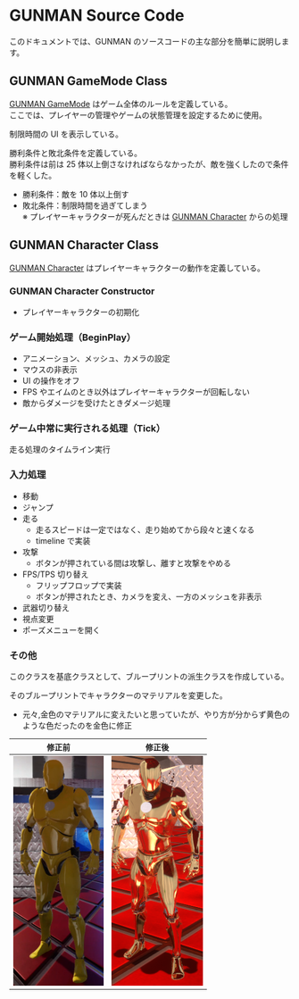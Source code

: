 # GUNMAN Source Code

このドキュメントでは、GUNMAN のソースコードの主な部分を簡単に説明します。

## GUNMAN GameMode Class

[GUNMAN GameMode](/GUNMAN/Source/GUNMAN/GUNMANGameMode.cpp) はゲーム全体のルールを定義している。  
ここでは、プレイヤーの管理やゲームの状態管理を設定するために使用。

制限時間の UI を表示している。

勝利条件と敗北条件を定義している。  
勝利条件は前は 25 体以上倒さなければならなかったが、敵を強くしたので条件を軽くした。

- 勝利条件：敵を 10 体以上倒す
- 敗北条件：制限時間を過ぎてしまう  
  ※ プレイヤーキャラクターが死んだときは [GUNMAN Character](/GUNMAN/Source/GUNMAN/GUNMANCharacter.cpp) からの処理

## GUNMAN Character Class

[GUNMAN Character](/GUNMAN/Source/GUNMAN/GUNMANCharacter.cpp) はプレイヤーキャラクターの動作を定義している。

### GUNMAN Character Constructor

- プレイヤーキャラクターの初期化

### ゲーム開始処理（BeginPlay）

- アニメーション、メッシュ、カメラの設定
- マウスの非表示
- UI の操作をオフ
- FPS やエイムのとき以外はプレイヤーキャラクターが回転しない
- 敵からダメージを受けたときダメージ処理

### ゲーム中常に実行される処理（Tick）

走る処理のタイムライン実行

### 入力処理

- 移動
- ジャンプ
- 走る
  - 走るスピードは一定ではなく、走り始めてから段々と速くなる
  - timeline で実装
- 攻撃
  - ボタンが押されている間は攻撃し、離すと攻撃をやめる
- FPS/TPS 切り替え
  - フリップフロップで実装
  - ボタンが押されたとき、カメラを変え、一方のメッシュを非表示
- 武器切り替え
- 視点変更
- ポーズメニューを開く

### その他

このクラスを基底クラスとして、ブループリントの派生クラスを作成している。

そのブループリントでキャラクターのマテリアルを変更した。

- 元々,金色のマテリアルに変えたいと思っていたが、やり方が分からず黄色のような色だったのを金色に修正

|                            修正前                            |                          修正後                          |
| :----------------------------------------------------------: | :------------------------------------------------------: |
| ![GANMANCharacter_Yellow](Images/GANMANCharacter_Yellow.png) | ![GANMANCharacter_Gold](Images/GANMANCharacter_Gold.png) |
